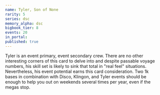 ```yaml
---
name: Tyler, Son of None
rarity: 5
series: dsc
memory_alpha: dsc
bigbook_tier: 8
events: 20
in_portal:
published: true
---
```


Tyler is an event primary, event secondary crew. There are no other interesting corners of this card to delve into and despite passable voyage numbers, his skill set is likely to sink that total in "real feel" situations. Nevertheless, his event potential earns this card consideration. Two 1k bases in combination with Disco, Klingon, and Tyler events should be enough to help you out on weekends several times per year, even if the megas stop.
